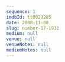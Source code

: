 ```yaml
---
sequence: 1
imdbId: tt0023285
date: 2008-11-08
slug: number-17-1932
medium: null
venue: null
venueNotes: null
mediumNotes: null
---
```


